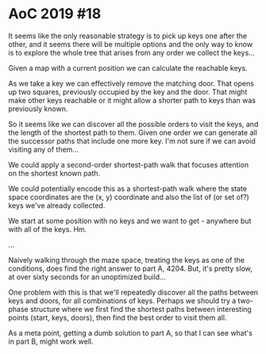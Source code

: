 # AoC 2019 #18

It seems like the only reasonable strategy is to pick up keys one after the
other, and it seems there will be multiple options and the only way to know is
to explore the whole tree that arises from any order we collect the keys...

Given a map with a current position we can calculate the reachable keys.

As we take a key we can effectively remove the matching door. That opens up
two squares, previously occupied by the key and the door. That might make other
keys reachable or it might allow a shorter path to keys than was previously
known.

So it seems like we can discover all the possible orders to visit the keys,
and the length of the shortest path to them. Given one order we can generate
all the successor paths that include one more key. I'm not sure if we can 
avoid visiting any of them...

We could apply a second-order shortest-path walk that focuses attention on the
shortest known path.

We could potentially encode this as a shortest-path walk where the state space
coordinates are the (x, y) coordinate and also the list of (or set of?) keys
we've already collected.

We start at some position with no keys and we want to get - anywhere but with 
all of the keys. Hm.

...

Naively walking through the maze space, treating the keys as one of the
conditions, does find the right answer to part A, 4204. But, it's pretty
slow, at over sixty seconds for an unoptimized build...

One problem with this is that we'll repeatedly discover all the paths between
keys and doors, for all combinations of keys. Perhaps we should try a
two-phase structure where we first find the shortest paths between interesting
points (start, keys, doors), then find the best order to visit them all. 

As a meta point, getting a dumb solution to part A, so that I can see what's
in part B, might work well.
